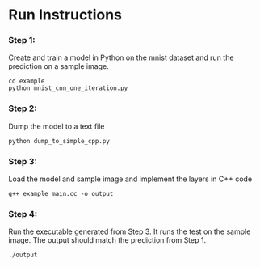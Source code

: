 # Run Instructions

### Step 1: 
Create and train a model in Python on the mnist dataset and run the prediction on a sample image.
```
cd example
python mnist_cnn_one_iteration.py
```

### Step 2: 
Dump the model to a text file
```
python dump_to_simple_cpp.py
```

### Step 3: 
Load the model and sample image and implement the layers in C++ code
```
g++ example_main.cc -o output
```

### Step 4: 
Run the executable generated from Step 3. It runs the test on the sample image. The output should match the prediction from Step 1.
```
./output
```
